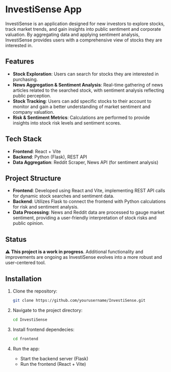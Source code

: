 # InvestiSense App

InvestiSense is an application designed for new investors to explore stocks, track market trends, and gain insights into public sentiment and corporate valuation. By aggregating data and applying sentiment analysis, InvestiSense provides users with a comprehensive view of stocks they are interested in.

## Features
- **Stock Exploration**: Users can search for stocks they are interested in purchasing.
- **News Aggregation & Sentiment Analysis**: Real-time gathering of news articles related to the searched stock, with sentiment analysis reflecting public perception.
- **Stock Tracking**: Users can add specific stocks to their account to monitor and gain a better understanding of market sentiment and company valuation.
- **Risk & Sentiment Metrics**: Calculations are performed to provide insights into stock risk levels and sentiment scores.

## Tech Stack
- **Frontend**: React + Vite
- **Backend**: Python (Flask), REST API
- **Data Aggregation**: Reddit Scraper, News API (for sentiment analysis)

## Project Structure
- **Frontend**: Developed using React and Vite, implementing REST API calls for dynamic stock searches and sentiment data.
- **Backend**: Utilizes Flask to connect the frontend with Python calculations for risk and sentiment analysis.
- **Data Processing**: News and Reddit data are processed to gauge market sentiment, providing a user-friendly interpretation of stock risks and public opinion.

## Status
⚠️ **This project is a work in progress**. Additional functionality and improvements are ongoing as InvestiSense evolves into a more robust and user-centered tool.

## Installation
1. Clone the repository: 
   ```bash
   git clone https://github.com/yourusername/InvestiSense.git
   ```
   
2. Navigate to the project directory:
   ```bash
   cd InvestiSense
   ```

3. Install frontend dependecies:
   ```bash
   cd frontend
   ```
   
4. Run the app:

   - Start the backend server (Flask)
   - Run the frontend (React + Vite)

